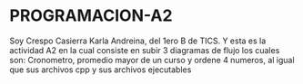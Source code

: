 # PROGRAMACION-A2
Soy Crespo Casierra Karla Andreina, del 1ero B de TICS. Y esta es la actividad A2 en la cual consiste en subir 3 diagramas de flujo los cuales son: Cronometro, promedio mayor de un curso y ordene 4 numeros, al igual que sus archivos cpp y sus archivos ejecutables
